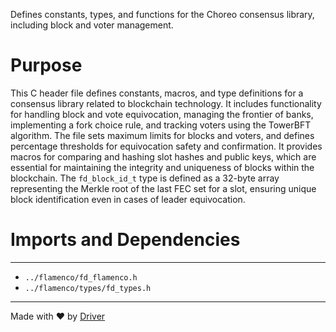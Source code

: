 <!--------------------------------------------------------------------------------->
<!-- IMPORTANT: This file is auto-generated by Driver (https://driver.ai). -------->
<!-- Manual edits may be overwritten on future commits. --------------------------->
<!--------------------------------------------------------------------------------->

Defines constants, types, and functions for the Choreo consensus library, including block and voter management.

# Purpose
This C header file defines constants, macros, and type definitions for a consensus library related to blockchain technology. It includes functionality for handling block and vote equivocation, managing the frontier of banks, implementing a fork choice rule, and tracking voters using the TowerBFT algorithm. The file sets maximum limits for blocks and voters, and defines percentage thresholds for equivocation safety and confirmation. It provides macros for comparing and hashing slot hashes and public keys, which are essential for maintaining the integrity and uniqueness of blocks within the blockchain. The `fd_block_id_t` type is defined as a 32-byte array representing the Merkle root of the last FEC set for a slot, ensuring unique block identification even in cases of leader equivocation.
# Imports and Dependencies

---
- `../flamenco/fd_flamenco.h`
- `../flamenco/types/fd_types.h`



---
Made with ❤️ by [Driver](https://www.driver.ai/)